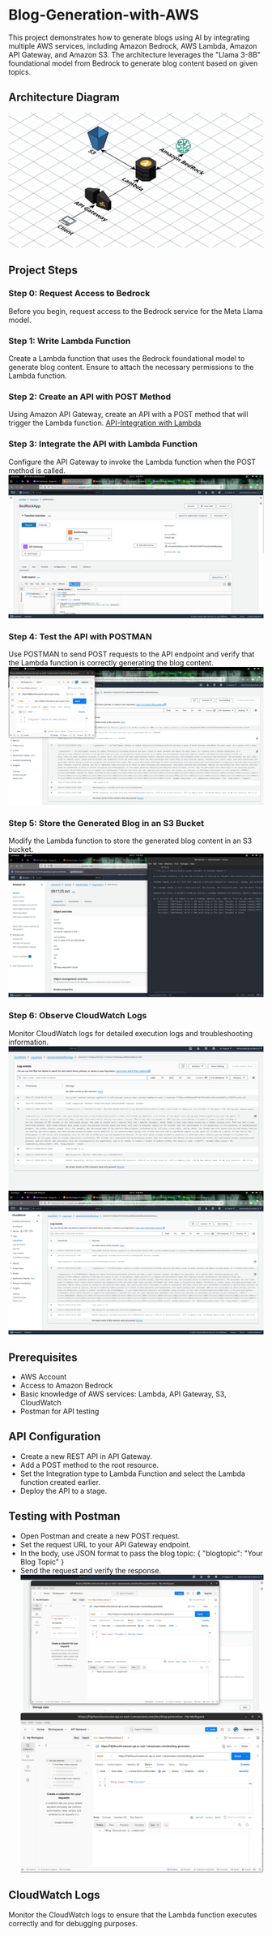 # Blog-Generation-with-AWS

This project demonstrates how to generate blogs using AI by integrating multiple AWS services, including Amazon Bedrock, AWS Lambda, Amazon API Gateway, and Amazon S3. The architecture leverages the "Llama 3-8B" foundational model from Bedrock to generate blog content based on given topics.

## Architecture Diagram
![Architecture Diagram](./architecture-diagram.png) <!-- Update with the correct path to your uploaded diagram -->

## Project Steps

### Step 0: Request Access to Bedrock
Before you begin, request access to the Bedrock service for the Meta Llama model.

### Step 1: Write Lambda Function
Create a Lambda function that uses the Bedrock foundational model to generate blog content. Ensure to attach the necessary permissions to the Lambda function.


### Step 2: Create an API with POST Method
Using Amazon API Gateway, create an API with a POST method that will trigger the Lambda function.
[API-Integration with Lambda](./api-integration.png)


### Step 3: Integrate the API with Lambda Function
Configure the API Gateway to invoke the Lambda function when the POST method is called.
![Lambda Function Architecture Diagram](./lambdaArchitecture.png)


### Step 4: Test the API with POSTMAN
Use POSTMAN to send POST requests to the API endpoint and verify that the Lambda function is correctly generating the blog content.
![Testing with POSTMAN](./logs2.png)


### Step 5: Store the Generated Blog in an S3 Bucket
Modify the Lambda function to store the generated blog content in an S3 bucket.
![S3 output](./S3output.png)


### Step 6: Observe CloudWatch Logs
Monitor CloudWatch logs for detailed execution logs and troubleshooting information.
![CloudWatch logs](./log.png)
![](./logs.png)


## Prerequisites
- AWS Account
- Access to Amazon Bedrock
- Basic knowledge of AWS services: Lambda, API Gateway, S3, CloudWatch
- Postman for API testing

## API Configuration
- Create a new REST API in API Gateway.
- Add a POST method to the root resource.
- Set the Integration type to Lambda Function and select the Lambda function created earlier.
- Deploy the API to a stage.

## Testing with Postman
- Open Postman and create a new POST request.
- Set the request URL to your API Gateway endpoint.
- In the body, use JSON format to pass the blog topic:
{
    "blogtopic": "Your Blog Topic"
}
- Send the request and verify the response.
![](./postmantest2.png)
![](./postman-test.png)

## CloudWatch Logs
Monitor the CloudWatch logs to ensure that the Lambda function executes correctly and for debugging purposes.
